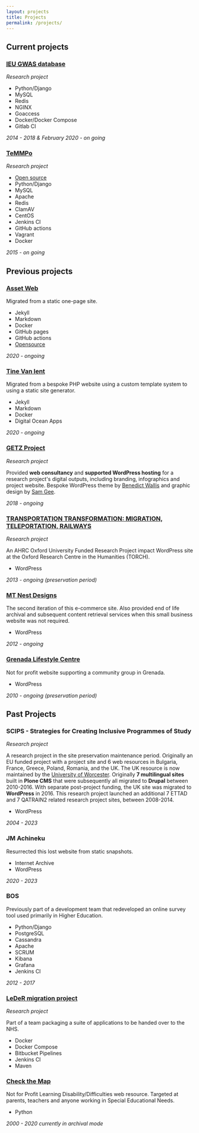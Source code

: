 ```yaml
---
layout: projects
title: Projects
permalink: /projects/
---
```


## Current projects

### [<abbr title="Integrative Epidemiology Unit">IEU</abbr> <abbr title="Genome-wide association studies">GWAS</abbr> database](https://gwas.mrcieu.ac.uk)
_Research project_

- Python/Django
- MySQL
- Redis
- NGINX
- Goaccess
- Docker/Docker Compose
- Gitlab CI

*2014 - 2018 & February 2020 - on going*

### [TeMMPo](https://temmpo.org.uk)
_Research project_

- [Open source](https://github.com/MRCIEU/temmpo)
- Python/Django
- MySQL
- Apache
- Redis
- ClamAV
- CentOS
- Jenkins CI
- GitHub actions
- Vagrant
- Docker

*2015 - on going*

## Previous projects

### [Asset Web](https://assetweb.co.uk)
Migrated from a static one-page site.
- Jekyll
- Markdown
- Docker
- GitHub pages
- GitHub actions
- [Opensource](https://github.com/asset-web/asset-web.github.io)

*2020 - ongoing*

### [Tine Van lent](https://tinevanlent.be)
Migrated from a bespoke PHP website using a custom template system to using a static site generator.
- Jekyll
- Markdown
- Docker
- Digital Ocean Apps

*2020 - ongoing*

### [GETZ Project](https://getzproject.eu)
_Research project_

Provided **web consultancy** and **supported WordPress hosting** for a research project's digital outputs, including branding, infographics and project website. Bespoke WordPress theme by [Benedict Wallis](https://benedict-wallis.com/) and graphic design by [Sam Gee](https://www.samgee.co.uk/).

*2018 - ongoing*

### [TRANSPORTATION TRANSFORMATION: MIGRATION, TELEPORTATION, RAILWAYS](https://transportation-transformation.co.uk)
_Research project_

An AHRC Oxford University Funded Research Project impact WordPress site at the Oxford Research Centre in the Humanities (TORCH).
- WordPress

*2013 - ongoing (preservation period)*

### [MT Nest Designs](https://mtnestdesigns.co.uk)
The second iteration of this e-commerce site.  Also provided end of life archival and subsequent content retrieval services when this small business website was not required.
- WordPress

*2012 - ongoing*

### [Grenada Lifestyle Centre](https://grenadalifestylecenter.gd)
Not for profit website supporting a community group in Grenada.
- WordPress

*2010 - ongoing (preservation period)*


## Past Projects

### SCIPS - Strategies for Creating Inclusive Programmes of Study
_Research project_

A research project in the site preservation maintenance period. Originally an EU funded project with a project site and 6 web resources in Bulgaria, France, Greece, Poland, Romania, and the UK. The UK resource is now maintained by the [University of Worcester](https://www.worcester.ac.uk).  Originally **7 multilingual sites** built in **Plone CMS** that were subsequently all migrated to **Drupal** between 2010-2016.  With separate post-project funding, the UK site was migrated to **WordPress** in 2016.  This research project launched an additional 7 ETTAD and 7 QATRAIN2 related research project sites, between 2008-2014.
- WordPress

*2004 - 2023*

### JM Achineku
Resurrected this lost website from static snapshots.
- Internet Archive
- WordPress

*2020 - 2023*

### BOS
Previously part of a development team that redeveloped an online survey tool used primarily in Higher Education.
- Python/Django
- PostgreSQL
- Cassandra
- Apache
- SCRUM
- Kibana
- Grafana
- Jenkins CI

*2012 - 2017*

### [LeDeR migration project](https://www.bristol.ac.uk/sps/leder/)
_Research project_

Part of a team packaging a suite of applications to be handed over to the NHS.
- Docker
- Docker Compose
- Bitbucket Pipelines
- Jenkins CI
- Maven

### [Check the Map](https://www.checkthemap.org)
Not for Profit Learning Disability/Difficulties web resource.  Targeted at parents, teachers and anyone working in Special Educational Needs. 
- Python

*2000 - 2020 currently in archival mode*
